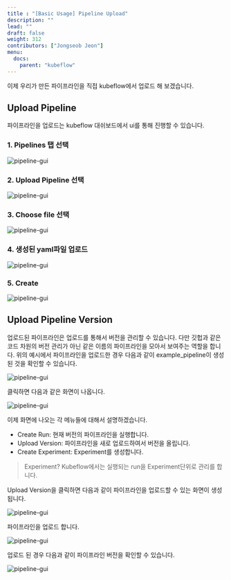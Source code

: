```yaml
---
title : "[Basic Usage] Pipeline Upload"
description: ""
lead: ""
draft: false
weight: 312
contributors: ["Jongseob Jeon"]
menu:
  docs:
    parent: "kubeflow"
---
```


이제 우리가 만든 파이프라인을 직접 kubeflow에서 업로드 해 보겠습니다.

## Upload Pipeline

파이프라인을 업로드는 kubeflow 대쉬보드에서 ui를 통해 진행할 수 있습니다.

### 1. Pipelines 탭 선택

<img src="/images/docs/kubeflow/pipeline-gui-0.png" title="pipeline-gui"/>

### 2. Upload Pipeline 선택

<img src="/images/docs/kubeflow/pipeline-gui-1.png" title="pipeline-gui"/>

### 3. Choose file 선택

<img src="/images/docs/kubeflow/pipeline-gui-2.png" title="pipeline-gui"/>

### 4. 생성된 yaml파일 업로드

<img src="/images/docs/kubeflow/pipeline-gui-3.png" title="pipeline-gui"/>

### 5. Create

<img src="/images/docs/kubeflow/pipeline-gui-4.png" title="pipeline-gui"/>

## Upload Pipeline Version

업로드된 파이프라인은 업로드를 통해서 버전을 관리할 수 있습니다. 다만 깃헙과 같은 코드 차원의 버전 관리가 아닌 같은 이름의 파이프라인을 모아서 보여주는 역할을 합니다.
위의 예시에서 파이프라인을 업로드한 경우 다음과 같이 example_pipeline이 생성된 것을 확인할 수 있습니다.

<img src="/images/docs/kubeflow/pipeline-gui-5.png" title="pipeline-gui"/>

클릭하면 다음과 같은 화면이 나옵니다.

<img src="/images/docs/kubeflow/pipeline-gui-4.png" title="pipeline-gui"/>

이제 화면에 나오는 각 메뉴들에 대해서 설명하겠습니다.

- Create Run: 현재 버전의 파이프라인을 실행합니다.
- Upload Version: 파이프라인을 새로 업로드하여서 버전을 올립니다.
- Create Experiment: Experiment를 생성합니다.

> Experiment?
> Kubeflow에서는 실행되는 run을 Experiment단위로 관리를 합니다.

Upload Version을 클릭하면 다음과 같이 파이프라인을 업로드할 수 있는 화면이 생성됩니다.

<img src="/images/docs/kubeflow/pipeline-gui-6.png" title="pipeline-gui"/>

파이프라인을 업로드 합니다.

<img src="/images/docs/kubeflow/pipeline-gui-7.png" title="pipeline-gui"/>

업로드 된 경우 다음과 같이 파이프라인 버전을 확인할 수 있습니다.

<img src="/images/docs/kubeflow/pipeline-gui-8.png" title="pipeline-gui"/>
